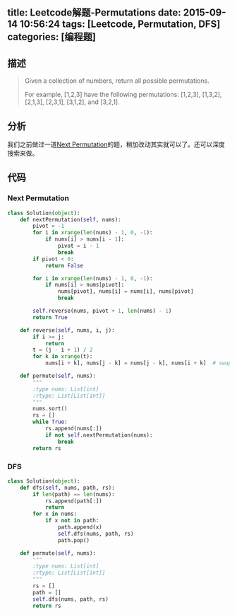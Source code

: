 title: Leetcode解题-Permutations
date: 2015-09-14 10:56:24
tags: [Leetcode, Permutation, DFS]
categories: [编程题]
---

## 描述
> Given a collection of numbers, return all possible permutations.
>
> For example,
> [1,2,3] have the following permutations:
> [1,2,3], [1,3,2], [2,1,3], [2,3,1], [3,1,2], and [3,2,1].

## 分析
我们之前做过一道[Next Permutation][1]的题，稍加改动其实就可以了。还可以深度搜索来做。

## 代码
### Next Permutation
```python
class Solution(object):
    def nextPermutation(self, nums):
        pivot = -1
        for i in xrange(len(nums) - 1, 0, -1):
            if nums[i] > nums[i - 1]:
                pivot = i - 1
                break
        if pivot < 0:
            return False

        for i in xrange(len(nums) - 1, 0, -1):
            if nums[i] > nums[pivot]:
                nums[pivot], nums[i] = nums[i], nums[pivot]
                break

        self.reverse(nums, pivot + 1, len(nums) - 1)
        return True

    def reverse(self, nums, i, j):
        if i >= j:
            return
        t = (j - i + 1) / 2
        for k in xrange(t):
            nums[i + k], nums[j - k] = nums[j - k], nums[i + k]  # swap

    def permute(self, nums):
        """
        :type nums: List[int]
        :rtype: List[List[int]]
        """
        nums.sort()
        rs = []
        while True:
            rs.append(nums[:])
            if not self.nextPermutation(nums):
                break
        return rs
```

### DFS
```python
class Solution(object):
    def dfs(self, nums, path, rs):
        if len(path) == len(nums):
            rs.append(path[:])
            return
        for x in nums:
            if x not in path:
                path.append(x)
                self.dfs(nums, path, rs)
                path.pop()

    def permute(self, nums):
        """
        :type nums: List[int]
        :rtype: List[List[int]]
        """
        rs = []
        path = []
        self.dfs(nums, path, rs)
        return rs
```

[1]: /2015/08/21/next-permutation/
[2]: /2015/08/22/permutation-sequence/
